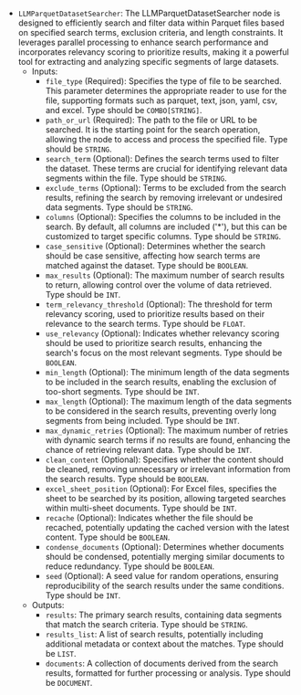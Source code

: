 - `LLMParquetDatasetSearcher`: The LLMParquetDatasetSearcher node is designed to efficiently search and filter data within Parquet files based on specified search terms, exclusion criteria, and length constraints. It leverages parallel processing to enhance search performance and incorporates relevancy scoring to prioritize results, making it a powerful tool for extracting and analyzing specific segments of large datasets.
    - Inputs:
        - `file_type` (Required): Specifies the type of file to be searched. This parameter determines the appropriate reader to use for the file, supporting formats such as parquet, text, json, yaml, csv, and excel. Type should be `COMBO[STRING]`.
        - `path_or_url` (Required): The path to the file or URL to be searched. It is the starting point for the search operation, allowing the node to access and process the specified file. Type should be `STRING`.
        - `search_term` (Optional): Defines the search terms used to filter the dataset. These terms are crucial for identifying relevant data segments within the file. Type should be `STRING`.
        - `exclude_terms` (Optional): Terms to be excluded from the search results, refining the search by removing irrelevant or undesired data segments. Type should be `STRING`.
        - `columns` (Optional): Specifies the columns to be included in the search. By default, all columns are included ('*'), but this can be customized to target specific columns. Type should be `STRING`.
        - `case_sensitive` (Optional): Determines whether the search should be case sensitive, affecting how search terms are matched against the dataset. Type should be `BOOLEAN`.
        - `max_results` (Optional): The maximum number of search results to return, allowing control over the volume of data retrieved. Type should be `INT`.
        - `term_relevancy_threshold` (Optional): The threshold for term relevancy scoring, used to prioritize results based on their relevance to the search terms. Type should be `FLOAT`.
        - `use_relevancy` (Optional): Indicates whether relevancy scoring should be used to prioritize search results, enhancing the search's focus on the most relevant segments. Type should be `BOOLEAN`.
        - `min_length` (Optional): The minimum length of the data segments to be included in the search results, enabling the exclusion of too-short segments. Type should be `INT`.
        - `max_length` (Optional): The maximum length of the data segments to be considered in the search results, preventing overly long segments from being included. Type should be `INT`.
        - `max_dynamic_retries` (Optional): The maximum number of retries with dynamic search terms if no results are found, enhancing the chance of retrieving relevant data. Type should be `INT`.
        - `clean_content` (Optional): Specifies whether the content should be cleaned, removing unnecessary or irrelevant information from the search results. Type should be `BOOLEAN`.
        - `excel_sheet_position` (Optional): For Excel files, specifies the sheet to be searched by its position, allowing targeted searches within multi-sheet documents. Type should be `INT`.
        - `recache` (Optional): Indicates whether the file should be recached, potentially updating the cached version with the latest content. Type should be `BOOLEAN`.
        - `condense_documents` (Optional): Determines whether documents should be condensed, potentially merging similar documents to reduce redundancy. Type should be `BOOLEAN`.
        - `seed` (Optional): A seed value for random operations, ensuring reproducibility of the search results under the same conditions. Type should be `INT`.
    - Outputs:
        - `results`: The primary search results, containing data segments that match the search criteria. Type should be `STRING`.
        - `results_list`: A list of search results, potentially including additional metadata or context about the matches. Type should be `LIST`.
        - `documents`: A collection of documents derived from the search results, formatted for further processing or analysis. Type should be `DOCUMENT`.
